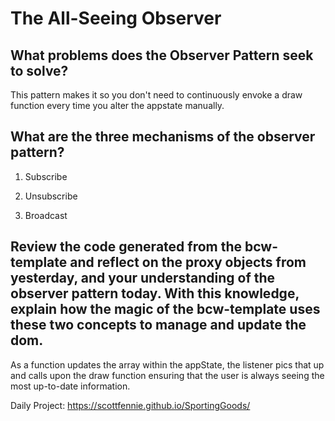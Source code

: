 # The All-Seeing Observer

## What problems does the Observer Pattern seek to solve?

This pattern makes it so you don't need to continuously envoke a draw function every time you alter the appstate manually.

## What are the three mechanisms of the observer pattern?

1) Subscribe

2) Unsubscribe

3) Broadcast

## Review the code generated from the bcw-template and reflect on the proxy objects from yesterday, and your understanding of the observer pattern today. With this knowledge, explain how the magic of the bcw-template uses these two concepts to manage and update the dom.


As a function updates the array within the appState, the listener pics that up and calls upon the draw function ensuring that the user is always seeing the most up-to-date information.


Daily Project: https://scottfennie.github.io/SportingGoods/